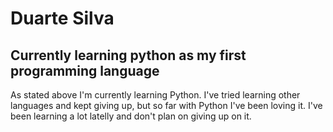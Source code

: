 <h1>Duarte Silva</h1>
<h2>Currently learning python as my first programming language</h4>

<p>As stated above I'm currently learning Python. I've tried learning other languages and kept giving up, but so far with Python I've been loving it. I've been learning a lot latelly and don't plan on giving up on it.</p>
